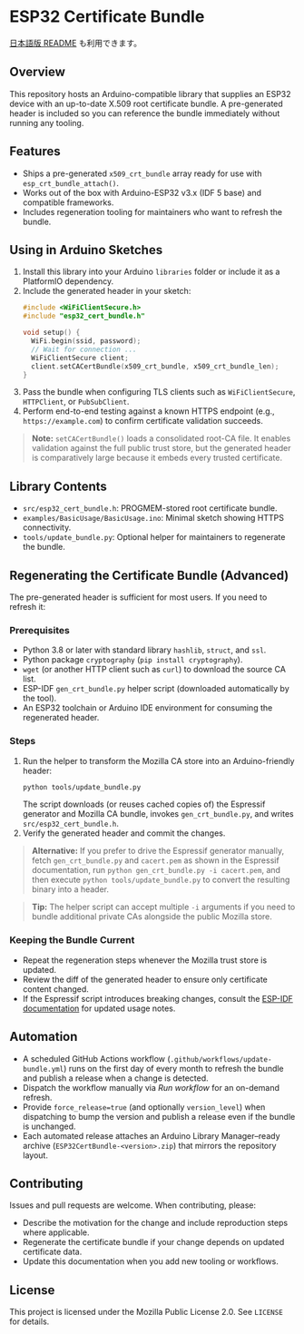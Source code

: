# ESP32 Certificate Bundle

[日本語版 README](README.ja.md) も利用できます。

## Overview
This repository hosts an Arduino-compatible library that supplies an ESP32 device with an up-to-date X.509 root certificate bundle. A pre-generated header is included so you can reference the bundle immediately without running any tooling.

## Features
- Ships a pre-generated `x509_crt_bundle` array ready for use with `esp_crt_bundle_attach()`.
- Works out of the box with Arduino-ESP32 v3.x (IDF 5 base) and compatible frameworks.
- Includes regeneration tooling for maintainers who want to refresh the bundle.

## Using in Arduino Sketches
1. Install this library into your Arduino `libraries` folder or include it as a PlatformIO dependency.
2. Include the generated header in your sketch:
   ```cpp
   #include <WiFiClientSecure.h>
   #include "esp32_cert_bundle.h"

   void setup() {
     WiFi.begin(ssid, password);
     // Wait for connection ...
     WiFiClientSecure client;
     client.setCACertBundle(x509_crt_bundle, x509_crt_bundle_len);
   }
   ```
3. Pass the bundle when configuring TLS clients such as `WiFiClientSecure`, `HTTPClient`, or `PubSubClient`.
4. Perform end-to-end testing against a known HTTPS endpoint (e.g., `https://example.com`) to confirm certificate validation succeeds.

> **Note:** `setCACertBundle()` loads a consolidated root-CA file. It enables validation against the full public trust store, but the generated header is comparatively large because it embeds every trusted certificate.

## Library Contents
- `src/esp32_cert_bundle.h`: PROGMEM-stored root certificate bundle.
- `examples/BasicUsage/BasicUsage.ino`: Minimal sketch showing HTTPS connectivity.
- `tools/update_bundle.py`: Optional helper for maintainers to regenerate the bundle.

## Regenerating the Certificate Bundle (Advanced)
The pre-generated header is sufficient for most users. If you need to refresh it:

### Prerequisites
- Python 3.8 or later with standard library `hashlib`, `struct`, and `ssl`.
- Python package `cryptography` (`pip install cryptography`).
- `wget` (or another HTTP client such as `curl`) to download the source CA list.
- ESP-IDF `gen_crt_bundle.py` helper script (downloaded automatically by the tool).
- An ESP32 toolchain or Arduino IDE environment for consuming the regenerated header.

### Steps
1. Run the helper to transform the Mozilla CA store into an Arduino-friendly header:
   ```bash
   python tools/update_bundle.py
   ```
   The script downloads (or reuses cached copies of) the Espressif generator and Mozilla CA bundle, invokes `gen_crt_bundle.py`, and writes `src/esp32_cert_bundle.h`.
2. Verify the generated header and commit the changes.

> **Alternative:** If you prefer to drive the Espressif generator manually, fetch `gen_crt_bundle.py` and `cacert.pem` as shown in the Espressif documentation, run `python gen_crt_bundle.py -i cacert.pem`, and then execute `python tools/update_bundle.py` to convert the resulting binary into a header.

> **Tip:** The helper script can accept multiple `-i` arguments if you need to bundle additional private CAs alongside the public Mozilla store.

### Keeping the Bundle Current
- Repeat the regeneration steps whenever the Mozilla trust store is updated.
- Review the diff of the generated header to ensure only certificate content changed.
- If the Espressif script introduces breaking changes, consult the [ESP-IDF documentation](https://docs.espressif.com/projects/esp-idf/) for updated usage notes.

## Automation
- A scheduled GitHub Actions workflow (`.github/workflows/update-bundle.yml`) runs on the first day of every month to refresh the bundle and publish a release when a change is detected.
- Dispatch the workflow manually via *Run workflow* for an on-demand refresh.
- Provide `force_release=true` (and optionally `version_level`) when dispatching to bump the version and publish a release even if the bundle is unchanged.
- Each automated release attaches an Arduino Library Manager–ready archive (`ESP32CertBundle-<version>.zip`) that mirrors the repository layout.

## Contributing
Issues and pull requests are welcome. When contributing, please:
- Describe the motivation for the change and include reproduction steps where applicable.
- Regenerate the certificate bundle if your change depends on updated certificate data.
- Update this documentation when you add new tooling or workflows.

## License
This project is licensed under the Mozilla Public License 2.0. See `LICENSE` for details.
